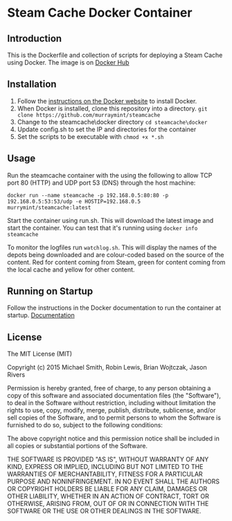 # Steam Cache Docker Container

## Introduction

This is the Dockerfile and collection of scripts for deploying a Steam Cache using Docker. The image is on [Docker Hub](https://hub.docker.com/r/murraymint/steamcache/)

## Installation

 1. Follow the [instructions on the Docker website](https://docs.docker.com/installation) to install Docker. 
 2. When Docker is installed, clone this repository into a directory.
`git clone https://github.com/murraymint/steamcache`
 3. Change to the steamcache\docker directory `cd steamcache\docker`
 4. Update config.sh to set the IP and directories for the container
 5. Set the scripts to be executable with `chmod +x *.sh`

## Usage

Run the steamcache container with the using the following to allow TCP port 80 (HTTP) and UDP port 53 (DNS) through the host machine:

```
docker run --name steamcache -p 192.168.0.5:80:80 -p 192.168.0.5:53:53/udp -e HOSTIP=192.168.0.5 murrymint/steamcache:latest
```

Start the container using run.sh. This will download the latest image and start the container. You can test that it's running using `docker info steamcache`

To monitor the logfiles run `watchlog.sh`. This will display the names of the depots being downloaded and are colour-coded based on the source of the content. Red for content coming from Steam, green for content coming from the local cache and yellow for other content.

## Running on Startup

Follow the instructions in the Docker documentation to run the container at startup.
[Documentation](https://docs.docker.com/articles/host_integration/)

## License

The MIT License (MIT)

Copyright (c) 2015 Michael Smith, Robin Lewis, Brian Wojtczak, Jason Rivers

Permission is hereby granted, free of charge, to any person obtaining a copy
of this software and associated documentation files (the "Software"), to deal
in the Software without restriction, including without limitation the rights
to use, copy, modify, merge, publish, distribute, sublicense, and/or sell
copies of the Software, and to permit persons to whom the Software is
furnished to do so, subject to the following conditions:

The above copyright notice and this permission notice shall be included in
all copies or substantial portions of the Software.

THE SOFTWARE IS PROVIDED "AS IS", WITHOUT WARRANTY OF ANY KIND, EXPRESS OR
IMPLIED, INCLUDING BUT NOT LIMITED TO THE WARRANTIES OF MERCHANTABILITY,
FITNESS FOR A PARTICULAR PURPOSE AND NONINFRINGEMENT. IN NO EVENT SHALL THE
AUTHORS OR COPYRIGHT HOLDERS BE LIABLE FOR ANY CLAIM, DAMAGES OR OTHER
LIABILITY, WHETHER IN AN ACTION OF CONTRACT, TORT OR OTHERWISE, ARISING FROM,
OUT OF OR IN CONNECTION WITH THE SOFTWARE OR THE USE OR OTHER DEALINGS IN
THE SOFTWARE.

